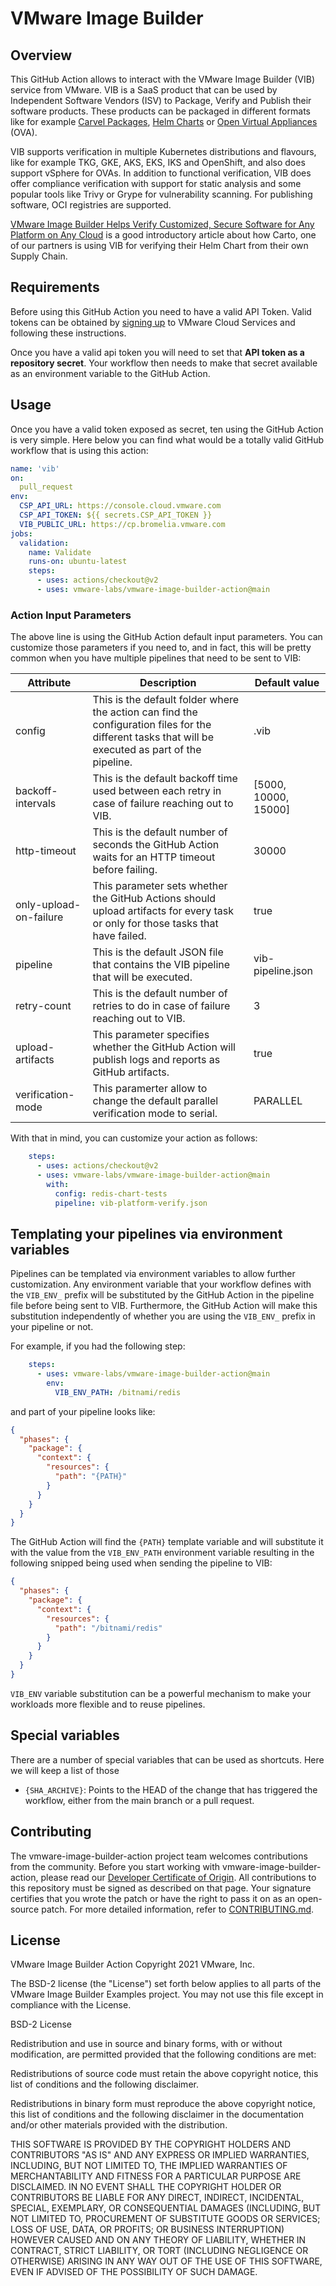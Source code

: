 # VMware Image Builder

## Overview

This GitHub Action allows to interact with the VMware Image Builder (VIB) service from VMware. VIB is a SaaS product that can be used by Independent Software Vendors (ISV) to Package, Verify and Publish their software products. These products can be packaged in different formats like for example [Carvel Packages](https://carvel.dev), [Helm Charts](https://helm.sh) or [Open Virtual Appliances](https://docs.vmware.com/en/VMware-vSphere/7.0/com.vmware.vsphere.vm_admin.doc/GUID-AE61948B-C2EE-436E-BAFB-3C7209088552.html) (OVA).

VIB supports verification in multiple Kubernetes distributions and flavours, like for example TKG, GKE, AKS, EKS, IKS and OpenShift, and also does support vSphere for OVAs. In addition to functional verification, VIB does offer compliance verification with support for static analysis and some popular tools like Trivy or Grype for vulnerability scanning. For publishing software, OCI registries are supported. 

[VMware Image Builder Helps Verify Customized, Secure Software for Any Platform on Any Cloud](https://tanzu.vmware.com/content/blog/vmware-image-builder-verifies-customized-secure-software) is a good introductory article about how Carto, one of our partners is using VIB for verifying their Helm Chart from their own Supply Chain.

## Requirements

Before using this GitHub Action you need to have a valid API Token. Valid tokens can be obtained by [signing up](https://console.cloud.vmware.com) to VMware Cloud Services and following these instructions.

Once you have a valid api token you will need to set that **API token as a repository secret**. Your workflow then needs to make that secret available as an environment variable to the GitHub Action.

## Usage

Once you have a valid token exposed as secret, ten using the GitHub Action is very simple. Here below you can find what would be a totally valid GitHub workflow that is using this action:

```yaml
name: 'vib'
on:
  pull_request
env:
  CSP_API_URL: https://console.cloud.vmware.com
  CSP_API_TOKEN: ${{ secrets.CSP_API_TOKEN }}
  VIB_PUBLIC_URL: https://cp.bromelia.vmware.com
jobs:
  validation:
    name: Validate
    runs-on: ubuntu-latest
    steps:
      - uses: actions/checkout@v2
      - uses: vmware-labs/vmware-image-builder-action@main
```

### Action Input Parameters

The above line is using the GitHub Action default input parameters. You can customize those parameters if you need to, and in fact, this will be pretty common when you have multiple pipelines that need to be sent to VIB:

| Attribute              | Description                                                                                                                                         | Default value        |
| ---------------------- | --------------------------------------------------------------------------------------------------------------------------------------------------- | -------------------- |
| config                 | This is the default folder where the action can find the configuration files for the different tasks that will be executed as part of the pipeline. | .vib                 |
| backoff-intervals      | This is the default backoff time used between each retry in case of failure reaching out to VIB.                                                    | [5000, 10000, 15000] |
| http-timeout           | This is the default number of seconds the GitHub Action waits for an HTTP timeout before failing.                                                   | 30000                |
| only-upload-on-failure | This parameter sets whether the GitHub Actions should upload artifacts for every task or only for those tasks that have failed.                     | true                 |
| pipeline               | This is the default JSON file that contains the VIB pipeline that will be executed.                                                                 | vib-pipeline.json    |
| retry-count            | This is the default number of retries to do in case of failure reaching out to VIB.                                                                 | 3                    |
| upload-artifacts       | This parameter specifies whether the GitHub Action will publish logs and reports as GitHub artifacts.                                               | true                 |
| verification-mode      | This paramerter allow to change the default parallel verification mode to serial.                                                                   | PARALLEL             |

With that in mind, you can customize your action as follows:

```yaml
    steps:
      - uses: actions/checkout@v2
      - uses: vmware-labs/vmware-image-builder-action@main
        with:
          config: redis-chart-tests
          pipeline: vib-platform-verify.json
```

## Templating your pipelines via environment variables

Pipelines can be templated via environment variables to allow further customization. Any environment variable that your workflow defines with the `VIB_ENV_` prefix will be substituted by the GitHub Action in the pipeline file before being sent to VIB. Furthermore, the GitHub Action will make this substitution independently of whether you are using the `VIB_ENV_` prefix in your pipeline or not.

For example, if you had the following step:

```yaml
    steps:
      - uses: vmware-labs/vmware-image-builder-action@main
        env:
          VIB_ENV_PATH: /bitnami/redis
```

and part of your pipeline looks like:

```json
{
  "phases": {
    "package": {
      "context": {
        "resources": {
          "path": "{PATH}"
        }
      }
    }
  }
}
```

The GitHub Action will find the `{PATH}` template variable and will substitute it with the value from the `VIB_ENV_PATH` environment variable resulting in the following snipped being used when sending the pipeline to VIB:

```json
{
  "phases": {
    "package": {
      "context": {
        "resources": {
          "path": "/bitnami/redis"
        }
      }
    }
  }
}
```

`VIB_ENV` variable substitution can be a powerful mechanism to make your workloads more flexible and to reuse pipelines.

## Special variables

There are a number of special variables that can be used as shortcuts. Here we will keep a list of those

* `{SHA_ARCHIVE}`: Points to the HEAD of the change that has triggered the workflow, either from the main branch or a pull request.

## Contributing

The vmware-image-builder-action project team welcomes contributions from the community. Before you start working with vmware-image-builder-action, please
read our [Developer Certificate of Origin](https://cla.vmware.com/dco). All contributions to this repository must be
signed as described on that page. Your signature certifies that you wrote the patch or have the right to pass it on
as an open-source patch. For more detailed information, refer to [CONTRIBUTING.md](CONTRIBUTING.md).

## License

VMware Image Builder Action
Copyright 2021 VMware, Inc.

The BSD-2 license (the "License") set forth below applies to all parts of the VMware Image Builder Examples project. You may not use this file except in compliance with the License.

BSD-2 License

Redistribution and use in source and binary forms, with or without modification, are permitted provided that the following conditions are met:

Redistributions of source code must retain the above copyright notice, this list of conditions and the following disclaimer.

Redistributions in binary form must reproduce the above copyright notice, this list of conditions and the following disclaimer in the documentation and/or other materials provided with the distribution.

THIS SOFTWARE IS PROVIDED BY THE COPYRIGHT HOLDERS AND CONTRIBUTORS "AS IS" AND ANY EXPRESS OR IMPLIED WARRANTIES, INCLUDING, BUT NOT LIMITED TO, THE IMPLIED WARRANTIES OF MERCHANTABILITY AND FITNESS FOR A PARTICULAR PURPOSE ARE DISCLAIMED. IN NO EVENT SHALL THE COPYRIGHT HOLDER OR CONTRIBUTORS BE LIABLE FOR ANY DIRECT, INDIRECT, INCIDENTAL, SPECIAL, EXEMPLARY, OR CONSEQUENTIAL DAMAGES (INCLUDING, BUT NOT LIMITED TO, PROCUREMENT OF SUBSTITUTE GOODS OR SERVICES; LOSS OF USE, DATA, OR PROFITS; OR BUSINESS INTERRUPTION) HOWEVER CAUSED AND ON ANY THEORY OF LIABILITY, WHETHER IN CONTRACT, STRICT LIABILITY, OR TORT (INCLUDING NEGLIGENCE OR OTHERWISE) ARISING IN ANY WAY OUT OF THE USE OF THIS SOFTWARE, EVEN IF ADVISED OF THE POSSIBILITY OF SUCH DAMAGE.
